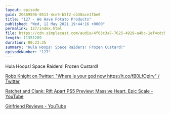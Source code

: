 ```yaml
---
layout: episode
guid: 20469596-0513-4ce9-b5f2-cb38ace1fbe0
title: "127 - We Have Potato Products"
published: "Wed, 12 May 2021 19:44:16 +0000"
permalink: 127/index.html
file: https://cdn.simplecast.com/audio/4f63c3a7-7625-4929-a4bc-1ef4cdcbca06/episodes/6d0247ef-8eb9-4e1e-815c-a54762c63382/audio/3701c029-59b1-48d0-b916-1e0b82d027dc/default_tc.mp3?aid=rss_feed&feed=7Rzwf7P6
length: 11351289
duration: 00:23:35
summary: "Hula Hoops! Space Raiders! Frozen Custard!"
episodeNumber: "127"
---
```


Hula Hoops! Space Raiders! Frozen Custard!

[Robb Knight on Twitter: "Where is your god now https://t.co/fB0LfOplrv" / Twitter](https://twitter.com/rknightuk/status/1391387488640454657)

[Ratchet and Clank: Rift Apart PS5 Preview: Massive Heart, Epic Scale - YouTube](https://www.youtube.com/watch?v=WIy7S01KgrY)

[Girlfriend Reviews - YouTube](https://www.youtube.com/c/GirlfriendReviews/videos)
